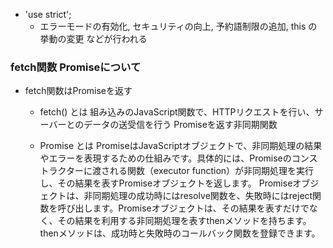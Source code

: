 * 'use strict';
  * エラーモードの有効化, セキュリティの向上, 予約語制限の追加, this の挙動の変更 などが行われる

### fetch関数 Promiseについて

* fetch関数はPromiseを返す
  * fetch() とは
      組み込みのJavaScript関数で、HTTPリクエストを行い、サーバーとのデータの送受信を行う
      Promiseを返す非同期関数

  * Promise とは
      PromiseはJavaScriptオブジェクトで、非同期処理の結果やエラーを表現するための仕組みです。具体的には、Promiseのコンストラクターに渡される関数（executor function）が非同期処理を実行し、その結果を表すPromiseオブジェクトを返します。
      Promiseオブジェクトは、非同期処理の成功時にはresolve関数を、失敗時にはreject関数を呼び出します。Promiseオブジェクトは、その結果を表すだけでなく、その結果を利用する非同期処理を表すthenメソッドを持ちます。thenメソッドは、成功時と失敗時のコールバック関数を登録できます。
